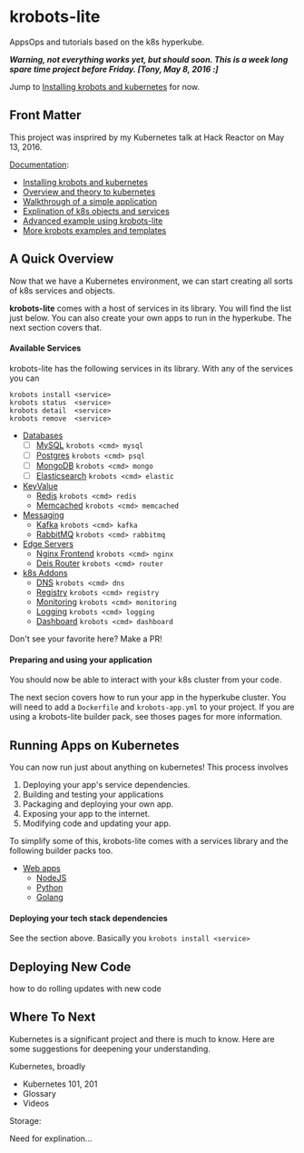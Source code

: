 # krobots-lite

AppsOps and tutorials based on the k8s hyperkube.


**_Warning, not everything works yet, but should soon.
This is a week long spare time project before Friday.
[Tony, May 8, 2016 :]_**

Jump to [Installing krobots and kubernetes](docs/install.md) for now.


## Front Matter

This project was insprired by my Kubernetes talk at Hack Reactor on May 13, 2016.

[Documentation](docs/README.md):
- [Installing krobots and kubernetes](docs/install.md)
- [Overview and theory to kubernetes](docs/theory.md)
- [Walkthrough of a simple application](docs/simple.md)
- [Explination of k8s objects and services](docs/k8s-objs.md)
- [Advanced example using krobots-lite](docs/advanced.md)
- [More krobots examples and templates](docs/examples.md)


## A Quick Overview

Now that we have a Kubernetes environment,
we can start creating all sorts of k8s services and objects.

**krobots-lite** comes with a host of services in its library.
You will find the list just below.
You can also create your own apps to run
in the hyperkube. The next section covers that.

#### Available Services

krobots-lite has the following services in its library.
With any of the services you can

```
krobots install <service>
krobots status  <service>
krobots detail  <service>
krobots remove  <service>
```

- [Databases](docs/k8s-objects/db/README.md)
  - [ ] [MySQL](docs/k8s-objects/db/mysql.md) `krobots <cmd> mysql`
  - [ ] [Postgres](docs/k8s-objects/db/psql.md) `krobots <cmd> psql`
  - [ ] [MongoDB](docs/k8s-objects/db/mongo.md) `krobots <cmd> mongo`
  - [ ] [Elasticsearch](docs/k8s-objects/db/elastic.md) `krobots <cmd> elastic`
- [KeyValue](docs/k8s-objects/kv/README.md.md)
  - [Redis](docs/k8s-objects/kv/redis.md) `krobots <cmd> redis`
  - [Memcached](docs/k8s-objects/kv/memcached.md) `krobots <cmd> memcached`
- [Messaging](docs/k8s-objects/msg/README.md)
  - [Kafka](docs/k8s-objects/msg/kafka.md) `krobots <cmd> kafka`
  - [RabbitMQ](docs/k8s-objects/msg/bunnies.md) `krobots <cmd> rabbitmq`
- [Edge Servers](docs/k8s-objects/edge/README.md.md)
  - [Nginx Frontend](docs/k8s-objects/edge/nginx.md) `krobots <cmd> nginx`
  - [Deis Router](docs/k8s-objects/edge/router.md) `krobots <cmd> router`
- [k8s Addons](docs/k8s-objects/k8s/README.md)
  - [DNS](docs/k8s-objects/k8s/dns.yml) `krobots <cmd> dns`
  - [Registry](docs/k8s-objects/k8s/registry.yml) `krobots <cmd> registry`
  - [Monitoring](docs/k8s-objects/k8s/monitoring.yml) `krobots <cmd> monitoring`
  - [Logging](docs/k8s-objects/k8s/logging.yml) `krobots <cmd> logging`
  - [Dashboard](docs/k8s-objects/k8s/dashboard.yml) `krobots <cmd> dashboard`


Don't see your favorite here? Make a PR!


#### Preparing and using your application

You should now be able to interact
with your k8s cluster from your code.

The next secion covers how to run your
app in the hyperkube cluster.
You will need to add a `Dockerfile` and `krobots-app.yml`
to your project.
If you are using a krobots-lite
builder pack, see thoses pages
for more information.



## Running Apps on Kubernetes

You can now run just about anything on kubernetes!
This process involves 

1. Deploying your app's service dependencies.
1. Building and testing your applications
1. Packaging and deploying your own app.
1. Exposing your app to the internet.
1. Modifying code and updating your app.

To simplify some of this, krobots-lite
comes with a services library and
the following builder packs too.

- [Web apps](docs/k8s-objects/app/README.md)
  - [NodeJS](docs/k8s-objects/app/nodejs.md)
  - [Python](docs/k8s-objects/app/python.md)
  - [Golang](docs/k8s-objects/app/golang.md)


#### Deploying your tech stack dependencies

See the section above. Basically you `krobots install <service>`



## Deploying New Code

how to do rolling updates with new code





## Where To Next

Kubernetes is a significant project and there is much to know.
Here are some suggestions for deepening your understanding.


Kubernetes, broadly

- Kubernetes 101, 201
- Glossary
- Videos

Storage: 

Need for explination...




